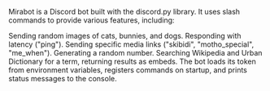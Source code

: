 Mirabot is a Discord bot built with the discord.py library. It uses slash commands to provide various features, including:

Sending random images of cats, bunnies, and dogs.
Responding with latency ("ping").
Sending specific media links ("skibidi", "motho_special", "me_when").
Generating a random number.
Searching Wikipedia and Urban Dictionary for a term, returning results as embeds.
The bot loads its token from environment variables, registers commands on startup, and prints status messages to the console.